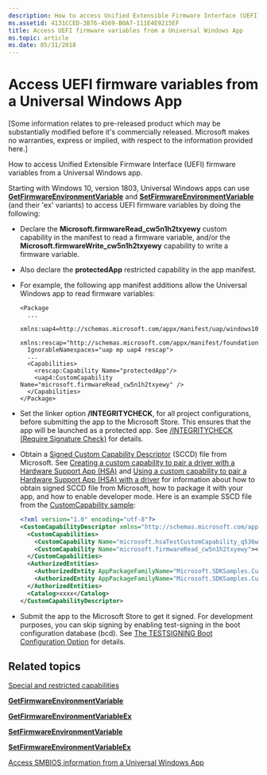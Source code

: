 ```yaml
---
description: How to access Unified Extensible Firmware Interface (UEFI) firmware variables from a Universal Windows app.
ms.assetid: 4131CCED-3B76-4569-B0A7-111E4E9215EF
title: Access UEFI firmware variables from a Universal Windows App
ms.topic: article
ms.date: 05/31/2018
---
```


# Access UEFI firmware variables from a Universal Windows App

\[Some information relates to pre-released product which may be substantially modified before it's commercially released. Microsoft makes no warranties, express or implied, with respect to the information provided here.\]

How to access Unified Extensible Firmware Interface (UEFI) firmware variables from a Universal Windows app.

Starting with Windows 10, version 1803, Universal Windows apps can use [**GetFirmwareEnvironmentVariable**](/windows/desktop/api/Winbase/nf-winbase-getfirmwareenvironmentvariablea) and [**SetFirmwareEnvironmentVariable**](/windows/desktop/api/Winbase/nf-winbase-setfirmwareenvironmentvariablea) (and their 'ex' variants) to access UEFI firmware variables by doing the following:

-   Declare the **Microsoft.firmwareRead\_cw5n1h2txyewy** custom capability in the manifest to read a firmware variable, and/or the **Microsoft.firmwareWrite\_cw5n1h2txyewy** capability to write a firmware variable.
-   Also declare the **protectedApp** restricted capability in the app manifest.
-   For example, the following app manifest additions allow the Universal Windows app to read firmware variables:

    ``` syntax
    <Package
      ...
      xmlns:uap4=http://schemas.microsoft.com/appx/manifest/uap/windows10/4
      xmlns:rescap="http://schemas.microsoft.com/appx/manifest/foundation/windows10/restrictedcapabilities"
      IgnorableNamespaces="uap mp uap4 rescap">  
      ...
      <Capabilities>
        <rescap:Capability Name="protectedApp"/>
        <uap4:CustomCapability Name="microsoft.firmwareRead_cw5n1h2txyewy" />
      </Capabilities>
    </Package>
    ```

<!-- -->

-   Set the linker option **/INTEGRITYCHECK**, for all project configurations, before submitting the app to the Microsoft Store. This ensures that the app will be launched as a protected app. See [/INTEGRITYCHECK (Require Signature Check)](/cpp/build/reference/integritycheck-require-signature-check) for details.
-   Obtain a [Signed Custom Capability Descriptor](/windows-hardware/drivers/devapps/creating-a-custom-capability-to-pair-driver-with-hsa#preparing-the-signed-custom-capability-descriptor-sccd-file) (SCCD) file from Microsoft. See [Creating a custom capability to pair a driver with a Hardware Support App (HSA)](/windows-hardware/drivers/devapps/creating-a-custom-capability-to-pair-driver-with-hsa) and [Using a custom capability to pair a Hardware Support App (HSA) with a driver](/windows-hardware/drivers/devapps/using-a-custom-capability-to-pair-hsa-with-driver) for information about how to obtain signed SCCD file from Microsoft, how to package it with your app, and how to enable developer mode. Here is an example SSCD file from the [CustomCapability sample](https://github.com/Microsoft/Windows-universal-samples/tree/master/Samples/CustomCapability):
    ```XML
    <?xml version="1.0" encoding="utf-8"?>
    <CustomCapabilityDescriptor xmlns="http://schemas.microsoft.com/appx/2016/sccd" xmlns:s="http://schemas.microsoft.com/appx/2016/sccd">
      <CustomCapabilities>
        <CustomCapability Name="microsoft.hsaTestCustomCapability_q536wpkpf5cy2"></CustomCapability>
        <CustomCapability Name="microsoft.firmwareRead_cw5n1h2txyewy"></CustomCapability>
      </CustomCapabilities>
      <AuthorizedEntities>
        <AuthorizedEntity AppPackageFamilyName="Microsoft.SDKSamples.CustomCapability.CPP_8wekyb3d8bbwe" CertificateSignatureHash="ca9fc964db7e0c2938778f4559946833e7a8cfde0f3eaa07650766d4764e86c4"></AuthorizedEntity>
        <AuthorizedEntity AppPackageFamilyName="Microsoft.SDKSamples.CustomCapability.CPP_8wekyb3d8bbwe" CertificateSignatureHash="279cd652c4e252bfbe5217ac722205d7729ba409148cfa9e6d9e5b1cb94eaff1"></AuthorizedEntity>
      </AuthorizedEntities>
      <Catalog>xxxx</Catalog>
    </CustomCapabilityDescriptor>
    ```

    

-   Submit the app to the Microsoft Store to get it signed. For development purposes, you can skip signing by enabling test-signing in the boot configuration database (bcd). See [The TESTSIGNING Boot Configuration Option](/windows-hardware/drivers/install/the-testsigning-boot-configuration-option) for details.

## Related topics

<dl> <dt>

[Special and restricted capabilities](/windows/uwp/packaging/app-capability-declarations#special-and-restricted-capabilities)
</dt> <dt>

[**GetFirmwareEnvironmentVariable**](/windows/desktop/api/Winbase/nf-winbase-getfirmwareenvironmentvariablea)
</dt> <dt>

[**GetFirmwareEnvironmentVariableEx**](/windows/desktop/api/Winbase/nf-winbase-getfirmwareenvironmentvariableexa)
</dt> <dt>

[**SetFirmwareEnvironmentVariable**](/windows/desktop/api/Winbase/nf-winbase-setfirmwareenvironmentvariablea)
</dt> <dt>

[**SetFirmwareEnvironmentVariableEx**](/windows/desktop/api/Winbase/nf-winbase-setfirmwareenvironmentvariableexa)
</dt> <dt>

[Access SMBIOS information from a Universal Windows App](access-smbios-information-from-a-universal-windows-app.md)
</dt> </dl>

 

 
